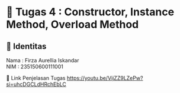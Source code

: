 # 📁 Tugas 4 : Constructor, Instance Method, Overload Method

## 👤 Identitas

Nama : Firza Aurellia Iskandar  
NIM : 235150600111001

🔗 Link Penjelasan Tugas
https://youtu.be/VijZZ9LZePw?si=uhcDGCLdHRchEbLC
